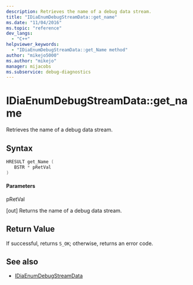 ```yaml
---
description: Retrieves the name of a debug data stream.
title: "IDiaEnumDebugStreamData::get_name"
ms.date: "11/04/2016"
ms.topic: "reference"
dev_langs:
  - "C++"
helpviewer_keywords:
  - "IDiaEnumDebugStreamData::get_Name method"
author: "mikejo5000"
ms.author: "mikejo"
manager: mijacobs
ms.subservice: debug-diagnostics
---
```


# IDiaEnumDebugStreamData::get_name

Retrieves the name of a debug data stream.

## Syntax

```c++
HRESULT get_Name ( 
   BSTR * pRetVal
)
```

#### Parameters

pRetVal

[out] Returns the name of a debug data stream.

## Return Value

If successful, returns `S_OK`; otherwise, returns an error code.

## See also

- [IDiaEnumDebugStreamData](../../debugger/debug-interface-access/idiaenumdebugstreamdata.md)
